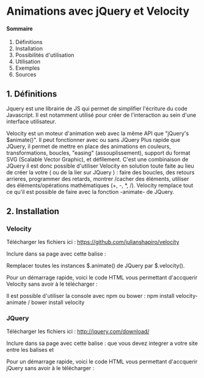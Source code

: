 # Animations avec jQuery et Velocity
	
#### Sommaire

1. Définitions
2. Installation
3. Possibilités d'utilisation
4. Utilisation
5. Exemples
6. Sources

## 1. Définitions
    
Jquery est une librairie de JS qui permet de simplifier l'écriture du code Javascript. Il est notamment utilisé pour créer de l'interaction au sein d'une interface utilisateur.

Velocity est un moteur d'animation web avec la même API que "jQuery's $animate()".
Il peut fonctionner avec ou sans JQuery Plus rapide que JQuery, il permet de mettre en place des animations en couleurs, transformations, boucles, "easing" (assouplissement), support du format SVG (Scalable Vector Graphic), et défilement. C'est une combinaison de JQuery  il est donc possible d'utiliser Velocity en solution toute faite au lieu de créer la votre ( ou de la lier sur JQuery ) : faire des boucles, des retours arrieres, programmer des retards, montrer /cacher des éléments, utiliser des éléments/opérations mathématiques  (+, -, *, /). Velocity remplace tout ce qu'il est possible de faire avec la fonction -animate- de JQuery.  
   
## 2. Installation
   
### **Velocity**

Télécharger les fichiers ici : https://github.com/julianshapiro/velocity

Inclure dans sa page avec cette balise : <script src="js/velocity.js" type="text/javascript"></script>

Remplacer toutes les instances $.animate() de JQuery par $.velocity().

Pour un démarrage rapide, voici le code HTML vous permettant d'accquerir Velocity sans avoir à le télécharger : <script src="//cdn.jsdelivr.net/velocity/1.2.3/velocity.min.js"></script>

Il est possible d'utiliser la console avec npm ou bower : npm install velocity-animate / bower install velocity

### **JQuery**

Télécharger les fichiers ici : http://jquery.com/download/

Inclure dans sa page avec cette balise : <script src="js/jquery.js" type="text/javascript"></script> que vous devez integrer a votre site entre les balises <head> et </head>

Pour un démarrage rapide, voici le code HTML vous permettant d'accquerir jQuery sans avoir à le télécharger : <script type="text/javascript" src="http://ajax.googleapis.com/ajax/libs/jquery/1.7.1/jquery.min.js" />  

## 3. Possibilités d'utilisation
	
#### 3.1 Possibilités d'animation

Les principaux sont : fading, reversing, scrolling, delaying, looping, sequences.

Animate possible :   http://www.w3schools.com/jquery/jquery_events.asp

Mouse Events : click, dblclick, mouseenter, mouseleave.

Keyboard Events : keypress, keydown, keyup.

Form Events: submit, change, focus, blur.

Document/Window Events : load, resize, scroll, unload

#### 3.2 Possibilités de selecteurs
	
Selecteurs possibles : http://www.w3schools.com/jquery/jquery_selectors.asp

Pour sélectionner une balise :  $("p") pour un paragraphe.

Pour selectionner une classe:  $(".classe")

Pour selectionner un ID : $("#id").

## 4. Utilisation

On utilise Velocity en remplaçant  animate() en JQuery par l'appel de velocity().
Velocity() est syntaxiquement similaire à animate(), on peut donc utiliser le reste de la syntaxe de JQuery.  
 
Par exemple, pour le code utilisant JQuery :
````
$('#element').animate({
    left: '+=50'
}, 1000);
````
On va avoir ce code utilisant Velocity:
````
	$('#element').velocity({
	   left: '+=50'
	}, 1000);
````
L'interet de Velocity.js est qu'il est plus rapide et dans certains cas, il raccourcit le code. Exemple des boucles:
	
Avec JQuery:
````
for (var i = 0; i < 5; i++) {
    $div
	/* Slide the element up by 100px. */
	.animate({ top: -100 })
	/* Then animate back to the original value. */
	.animate({ top: 0 });}
````
Avec Velocity, les boucles consistent simplement en la mise en place de l'option boucle avec un entier égal au nombre de boucles voulues.
	
	$div.velocity(
	  { top: -100 }, 
	  { loop: 5 });
	
## 5. Exemples
#### 5.1  Exemples concrets jQuery: 
````
$("p").dblclick(function(){
    $(this).hide();
});
````
Avec cet exemple nous ciblons tout les "p" et nous exécutons la fonction hide qui cible (this) donc les "p" avec l'action .dblclick (double clic).
````
$("p").on({
mouseenter: function(){
	$(this).css("background-color", "lightgray");
}, 
mouseleave: function(){
	 $(this).css("background-color", "lightblue");
}, 
click: function(){
	(this).css("background-color", "yellow");
} 
});
````
Dans cet exemples il se passe trois animations, avec ".css" nous ajoutons du css lors d'une action précise sur un élément précis.

#### 5.2 Exemples concrets Vélocity : 

````
$div.velocity("slideDown", function() { 
/* Then fade in its children over a duration of 1000ms. */ 
$children.velocity("fadeIn", 1000);
});
````
## 6. Sources et liens utiles

http://codepen.io/collection/tIjGb/ ==> "Velocity.js: The Official Collection" exemples de codes et d'animations avec Vélocity.

http://julian.com/research/velocity/ ==> Documentation officielle de velocity.js.

https://css-tricks.com/improving-ui-animation-workflow-velocity-js/ ==> Définition, tutoriel et explications pour velocity.js

http://webdesign.tutsplus.com/tutorials/silky-smooth-web-animation-with-velocityjs--cms-24266 ==> Autre tutoriel pour Vélocity.

http://www.w3schools.com/jquery/jquery_animate.asp ==> Tutoriel pour comprendre JQuery.

http://api.jquery.com/animate/ ==> Exemples de codes Jquery.

https://davidwalsh.name/css-js-animation ==> Article sur l'animation CSS , JS et Velocity.js et leurs différences. 

http://www.grafikart.fr/tutoriels/jquery/velocityjs-animation-jquery-506 ==> Tutoriel vidéo Velocity.js en français.

http://libscore.com/#libs ==> Scanne et donne le top du mois des sites qui utilisent JavaScript Library.

©COPYRIGHT SANGPEDRO - OURSANE - MEDY - AMBREA - KARENE - NIMO
